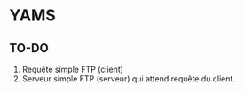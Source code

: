 # YAMS

## TO-DO


1. Requête simple FTP (client)
2. Serveur simple FTP (serveur) qui attend
requête du client.
